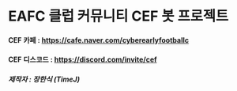 # EAFC 클럽 커뮤니티 CEF 봇 프로젝트

#### CEF 카페 : https://cafe.naver.com/cyberearlyfootballc
#### CEF 디스코드 : https://discord.com/invite/cef

##### 제작자 : 장한식 (TimeJ)
